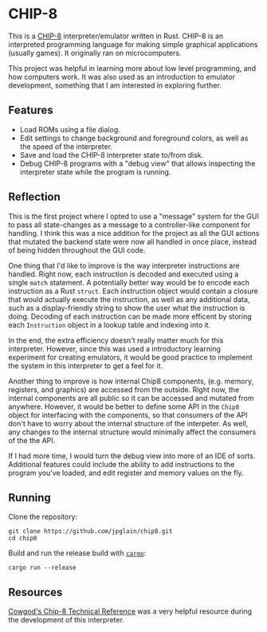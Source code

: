 # CHIP-8

This is a [CHIP-8](https://en.wikipedia.org/wiki/CHIP-8) interpreter/emulator written in Rust.
CHIP-8 is an interpreted programming language for making simple graphical applications (usually games).
It originally ran on microcomputers.

This project was helpful in learning more about low level programming, and how computers work. 
It was also used as an introduction to emulator development, something that I am interested in exploring further.

## Features

 - Load ROMs using a file dialog.
 - Edit settings to change background and foreground colors, as well as the speed of the interpreter.
 - Save and load the CHIP-8 interpreter state to/from disk.
 - Debug CHIP-8 programs with a "debug view" that allows inspecting the interpreter state while the program is running.

## Reflection

This is the first project where I opted to use a "message" system for the GUI to pass all 
state-changes as a message to a controller-like component for handling. I think this was a nice addition for the project
as all the GUI actions that mutated the backend state were now all handled in once place,
instead of being hidden throughout the GUI code.

One thing that I'd like to improve is the way interpreter instructions are handled.
Right now, each instruction is decoded and executed using a single `match` statement.
A potentially better way would be to encode each instruction as a Rust `struct`.
Each instruction object would contain a closure that would actually execute the instruction,
as well as any additional data, such as a display-friendly string to show the user what the instruction is doing.
Decoding of each instruction can be made more efficent by storing each `Instruction` object in a lookup table and indexing into it.

In the end, the extra efficiency doesn't really matter much for this interpreter.
However, since this was used a introductory learning experiment for creating emulators,
it would be good practice to implement the system in this interpreter to get a feel for it.

Another thing to improve is how internal Chip8 components, (e.g. memory, registers, and graphics) are accessed from the outside.
Right now, the internal components are all public so it can be accessed and mutated from anywhere.
However, it would be better to define some API in the `Chip8` object for interfacing with the components,
so that consumers of the API don't have to worry about the internal structure of the interpeter.
As well, any changes to the internal structure would minimally affect the consumers of the the API.

If I had more time, I would turn the debug view into more of an IDE of sorts.
Additional features could include the ability to add instructions to the program you've loaded,
and edit register and memory values on the fly.

## Running

Clone the repository:
```
git clone https://github.com/jpglain/chip8.git
cd chip8
```

Build and run the release build with [`cargo`](https://doc.rust-lang.org/cargo/):

```
cargo run --release
```

## Resources

[Cowgod's Chip-8 Technical Reference](http://devernay.free.fr/hacks/chip8/C8TECH10.HTM) 
was a very helpful resource during the development of this interpreter.
